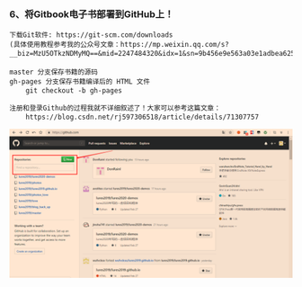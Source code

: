 ### 6、将Gitbook电子书部署到GitHub上！

```
下载Git软件: https://git-scm.com/downloads
(具体使用教程参考我的公众号文章：https://mp.weixin.qq.com/s?__biz=MzU5OTkzNDMyMQ==&mid=2247484320&idx=1&sn=9b456e9e563a03e1adbea6256cd89224&chksm=feac17bec9db9ea8eb50a38eee3cdebaf7789148736c7871fdd2b5ba58207d790d2b0d8fe950&token=1673133867&lang=zh_CN#rd)

master 分支保存书籍的源码
gh-pages 分支保存书籍编译后的 HTML 文件
	git checkout -b gh-pages
```

```
注册和登录Github的过程我就不详细叙述了！大家可以参考这篇文章：
	https://blog.csdn.net/rj597306518/article/details/71307757
```

![](./Gitbook打造个人电子书/登录gitbook.png)


